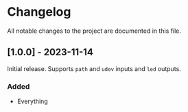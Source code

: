 # Changelog

All notable changes to the project are documented in this file.

## [1.0.0] - 2023-11-14

Initial release. Supports `path` and `udev` inputs and `led` outputs.

### Added

- Everything
